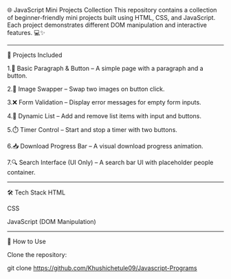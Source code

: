 🌐 JavaScript Mini Projects Collection
This repository contains a collection of beginner-friendly mini projects built using HTML, CSS, and JavaScript. Each project demonstrates different DOM manipulation and interactive features. 💻✨

---

🚀 Projects Included

1.📝 Basic Paragraph & Button – A simple page with a paragraph and a button.

2.🔄 Image Swapper – Swap two images on button click.

3.❌ Form Validation – Display error messages for empty form inputs.

4.🧾 Dynamic List – Add and remove list items with input and buttons.

5.⏱️ Timer Control – Start and stop a timer with two buttons.

6.📥 Download Progress Bar – A visual download progress animation.

7.🔍 Search Interface (UI Only) – A search bar UI with placeholder people container.


---

🛠️ Tech Stack
HTML

CSS

JavaScript (DOM Manipulation)

---

📌 How to Use

Clone the repository:

git clone https://github.com/Khushichetule09/Javascript-Programs
